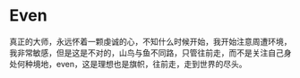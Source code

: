 # Even

真正的大师，永远怀着一颗虔诚的心，不知什么时候开始，我开始注意周遭环境，我非常敏感，但是这是不对的，山鸟与鱼不同路，只管往前走，而不是关注自己身处何种境地，even，这是理想也是旗帜，往前走，走到世界的尽头。